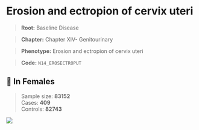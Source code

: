 # Erosion and ectropion of cervix uteri

> **Root:** Baseline Disease  

> **Chapter:** Chapter XIV- Genitourinary  

> **Phenotype:** Erosion and ectropion of cervix uteri  

> **Code:** `N14_EROSECTROPUT`

## 👩 In Females  
> Sample size: **83152**  
> Cases: **409**  
> Controls: **82743**
<img src="/Disease/Figures/ALL/Baseline/N14_EROSECTROPUT.png"/>
<CsvTable src="/public/Disease/Data/ALL/Baseline/LG_N14_EROSECTROPUT.csv" label="🔍 View full results" />
